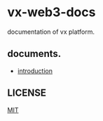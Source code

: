 # vx-web3-docs
documentation of vx platform.

## documents.
- [introduction](https://github.com/nknighta/vx-web3-docs/blob/master/introduction/main.md)

## LICENSE
[MIT](https://github.com/nknighta/vx-web3-docs/blob/master/LICENSE)
